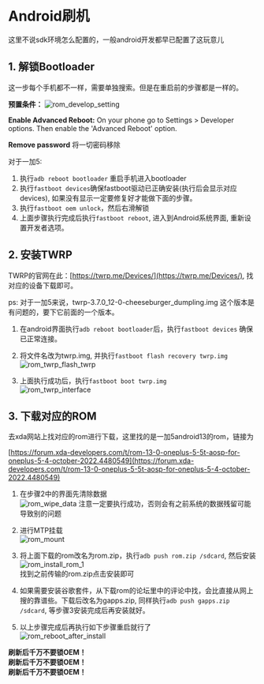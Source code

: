 # Android刷机

这里不说sdk环境怎么配置的，一般android开发都早已配置了这玩意儿

## 1. 解锁Bootloader
这一步每个手机都不一样，需要单独搜索。但是在重启前的步骤都是一样的。

**预置条件：**
![rom_develop_setting](img/rom_develop_setting.png) 

**Enable Advanced Reboot:** On your phone go to Settings > Developer options. Then enable the 'Advanced Reboot' option.

**Remove password** 将一切密码移除

对于一加5:
1. 执行`adb reboot bootloader` 重启手机进入bootloader
2. 执行`fastboot devices`确保fastboot驱动已正确安装(执行后会显示对应devices), 如果没有显示一定要修复好才能做下面的步骤。
3. 执行`fastboot oem unlock`，然后右滑解锁
4. 上面步骤执行完成后执行`fastboot reboot`, 进入到Android系统界面, 重新设置开发者选项。

## 2. 安装TWRP
TWRP的官网在此：[https://twrp.me/Devices/](https://twrp.me/Devices/), 找对应的设备下载即可。

ps: 对于一加5来说，twrp-3.7.0_12-0-cheeseburger_dumpling.img 这个版本是有问题的，要下它前面的一个版本。

1. 在android界面执行`adb reboot bootloader`后，执行`fastboot devices` 确保已正常连接。

2. 将文件名改为twrp.img, 并执行`fastboot flash recovery twrp.img`  
![rom_twrp_flash_twrp](img/rom_twrp_flash_twrp.png)

3. 上面执行成功后，执行`fastboot boot twrp.img`   
![rom_twrp_interface](img/rom_twrp_interface.png)

## 3. 下载对应的ROM
去xda网站上找对应的rom进行下载，这里找的是一加5android13的rom，链接为

[https://forum.xda-developers.com/t/rom-13-0-oneplus-5-5t-aosp-for-oneplus-5-4-october-2022.4480549](https://forum.xda-developers.com/t/rom-13-0-oneplus-5-5t-aosp-for-oneplus-5-4-october-2022.4480549) 

1. 在步骤2中的界面先清除数据  
![rom_wipe_data](img/rom_wipe_data.png)
注意一定要执行成功，否则会有之前系统的数据残留可能导致别的问题

2. 进行MTP挂载  
![rom_mount](img/rom_mount.png)

3. 将上面下载的rom改名为rom.zip，执行`adb push rom.zip /sdcard`, 然后安装
![rom_install_rom_1](img/rom_install_rom_1.png)  
找到之前传输的rom.zip点击安装即可

4. 如果需要安装谷歌套件，从下载rom的论坛里中的评论中找，会比直接从网上搜的靠谱些。下载后改名为gapps.zip, 同样执行`adb push gapps.zip /sdcard`, 等步骤3安装完成后再安装就好。

5. 以上步骤完成后再执行如下步骤重启就行了  
![rom_reboot_after_install](img/rom_reboot_after_install.png)

**刷新后千万不要锁OEM！**  
**刷新后千万不要锁OEM！**  
**刷新后千万不要锁OEM！**  
